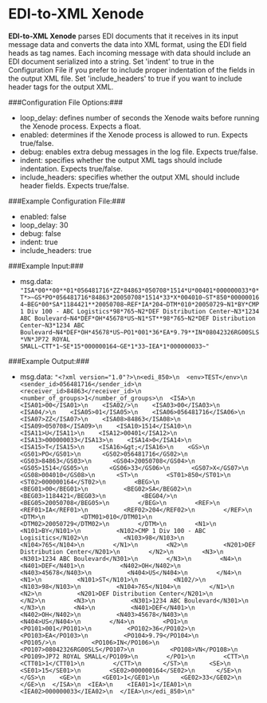 EDI-to-XML Xenode
=================

**EDI-to-XML Xenode** parses EDI documents that it receives in its input message data and converts the data into XML format, using the EDI field heads as tag names. Each incoming message with data should include an EDI document serialized into a string. Set 'indent' to true in the Configuration File if you prefer to include proper indentation of the fields in the output XML file. Set 'include_headers' to true if you want to include header tags for the output XML. 

###Configuration File Options:###
* loop_delay: defines number of seconds the Xenode waits before running the Xenode process. Expects a float. 
* enabled: determines if the Xenode process is allowed to run. Expects true/false.
* debug: enables extra debug messages in the log file. Expects true/false.
* indent: specifies whether the output XML tags should include indentation. Expects true/false.
* include_headers: specifies whether the output XML should include header fields. Expects true/false.

###Example Configuration File:###
* enabled: false
* loop_delay: 30
* debug: false
* indent: true
* include_headers: true

###Example Input:###
* msg.data: ```"ISA*00**00**01*056481716*ZZ*84863*050708*1514*U*00401*000000033*0*T*>~GS*PO*056481716*84863*20050708*1514*33*X*004010~ST*850*000000164~BEG*00*SA*1184421**20050708~REF*IA*204~DTM*010*20050729~N1*BY*CMP 1 Div 100 - ABC Logistics*98*765~N2*DEF Distribution Center~N3*1234 ABC Boulevard~N4*DEF*OH*45678*US~N1*ST**98*765~N2*DEF Distribution Center~N3*1234 ABC Boulevard~N4*DEF*OH*45678*US~PO1*001*36*EA*9.79**IN*08042326RG00SLS*VN*JP72 ROYAL SMALL~CTT*1~SE*15*000000164~GE*1*33~IEA*1*000000033~"```

###Example Output:###
* msg.data: ```"<?xml version="1.0"?>\n<edi_850>\n  <env>TEST</env>\n  <sender_id>056481716</sender_id>\n  <receiver_id>84863</receiver_id>\n  <number_of_groups>1</number_of_groups>\n  <ISA>\n    <ISA01>00</ISA01>\n    <ISA02/>\n    <ISA03>00</ISA03>\n    <ISA04/>\n    <ISA05>01</ISA05>\n    <ISA06>056481716</ISA06>\n    <ISA07>ZZ</ISA07>\n    <ISA08>84863</ISA08>\n    <ISA09>050708</ISA09>\n    <ISA10>1514</ISA10>\n    <ISA11>U</ISA11>\n    <ISA12>00401</ISA12>\n    <ISA13>000000033</ISA13>\n    <ISA14>0</ISA14>\n    <ISA15>T</ISA15>\n    <ISA16>&gt;</ISA16>\n    <GS>\n      <GS01>PO</GS01>\n      <GS02>056481716</GS02>\n      <GS03>84863</GS03>\n      <GS04>20050708</GS04>\n      <GS05>1514</GS05>\n      <GS06>33</GS06>\n      <GS07>X</GS07>\n      <GS08>004010</GS08>\n      <ST>\n        <ST01>850</ST01>\n        <ST02>000000164</ST02>\n        <BEG>\n          <BEG01>00</BEG01>\n          <BEG02>SA</BEG02>\n          <BEG03>1184421</BEG03>\n          <BEG04/>\n          <BEG05>20050708</BEG05>\n        </BEG>\n        <REF>\n          <REF01>IA</REF01>\n          <REF02>204</REF02>\n        </REF>\n        <DTM>\n          <DTM01>010</DTM01>\n          <DTM02>20050729</DTM02>\n        </DTM>\n        <N1>\n          <N101>BY</N101>\n          <N102>CMP 1 Div 100 - ABC Logisitics</N102>\n          <N103>98</N103>\n          <N104>765</N104>\n        </N1>\n        <N2>\n          <N201>DEF Distribution Center</N201>\n        </N2>\n        <N3>\n          <N301>1234 ABC Boulevard</N301>\n        </N3>\n        <N4>\n          <N401>DEF</N401>\n          <N402>OH</N402>\n          <N403>45678</N403>\n          <N404>US</N404>\n        </N4>\n        <N1>\n          <N101>ST</N101>\n          <N102/>\n          <N103>98</N103>\n          <N104>765</N104>\n        </N1>\n        <N2>\n          <N201>DEF Distribution Center</N201>\n        </N2>\n        <N3>\n          <N301>1234 ABC Boulevard</N301>\n        </N3>\n        <N4>\n          <N401>DEF</N401>\n          <N402>OH</N402>\n          <N403>45678</N403>\n          <N404>US</N404>\n        </N4>\n        <PO1>\n          <PO101>001</PO101>\n          <PO102>36</PO102>\n          <PO103>EA</PO103>\n          <PO104>9.79</PO104>\n          <PO105/>\n          <PO106>IN</PO106>\n          <PO107>08042326RG00SLS</PO107>\n          <PO108>VN</PO108>\n          <PO109>JP72 ROYAL SMALL</PO109>\n        </PO1>\n        <CTT>\n          <CTT01>1</CTT01>\n        </CTT>\n      </ST>\n      <SE>\n        <SE01>15</SE01>\n        <SE02>000000164</SE02>\n      </SE>\n    </GS>\n    <GE>\n      <GE01>1</GE01>\n      <GE02>33</GE02>\n    </GE>\n  </ISA>\n  <IEA>\n    <IEA01>1</IEA01>\n    <IEA02>000000033</IEA02>\n  </IEA>\n</edi_850>\n"```
